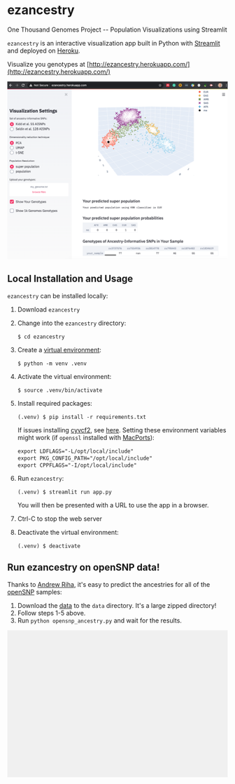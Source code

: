 # ezancestry
One Thousand Genomes Project -- Population Visualizations using Streamlit

`ezancestry` is an interactive visualization app built in Python with [Streamlit](https://www.streamlit.io/) and deployed on [Heroku](https://heroku.com).

Visualize you genotypes at [http://ezancestry.herokuapp.com/](http://ezancestry.herokuapp.com/)

![image](images/ezancestry.png)

## Local Installation and Usage

`ezancestry` can be installed locally:

1. Download `ezancestry`

2. Change into the `ezancestry` directory:
    ```
    $ cd ezancestry
    ```

3. Create a [virtual environment](https://docs.python.org/3/library/venv.html):
    ```
    $ python -m venv .venv
    ```

4. Activate the virtual environment:
    ```
    $ source .venv/bin/activate
    ```

5. Install required packages:
    ```
    (.venv) $ pip install -r requirements.txt
    ```
    If issues installing [cyvcf2](https://github.com/brentp/cyvcf2), see
    [here](https://github.com/brentp/cyvcf2/issues/107). Setting these environment variables
    might work (if `openssl` installed with [MacPorts](https://www.macports.org)):
    
    ```
    export LDFLAGS="-L/opt/local/include"
    export PKG_CONFIG_PATH="/opt/local/include"
    export CPPFLAGS="-I/opt/local/include"
    ```

6. Run `ezancestry`:
    ```
    (.venv) $ streamlit run app.py
    ```
    You will then be presented with a URL to use the app in a browser.
    
7. Ctrl-C to stop the web server

8. Deactivate the virtual environment:
    ```
    (.venv) $ deactivate
    ```


## Run ezancestry on openSNP data!
Thanks to [Andrew Riha](https://github.com/apriha), it's easy to predict the ancestries for all of the [openSNP](https://opensnp.org/) samples:
1. Download the [data](https://opensnp.org/data/zip/opensnp_datadump.current.zip) to the `data` directory. It's a large zipped directory!
2. Follow steps 1-5 above.
3. Run `python opensnp_ancestry.py` and wait for the results.

![openSNP](images/opensnp.predicted_ancestries.png)
